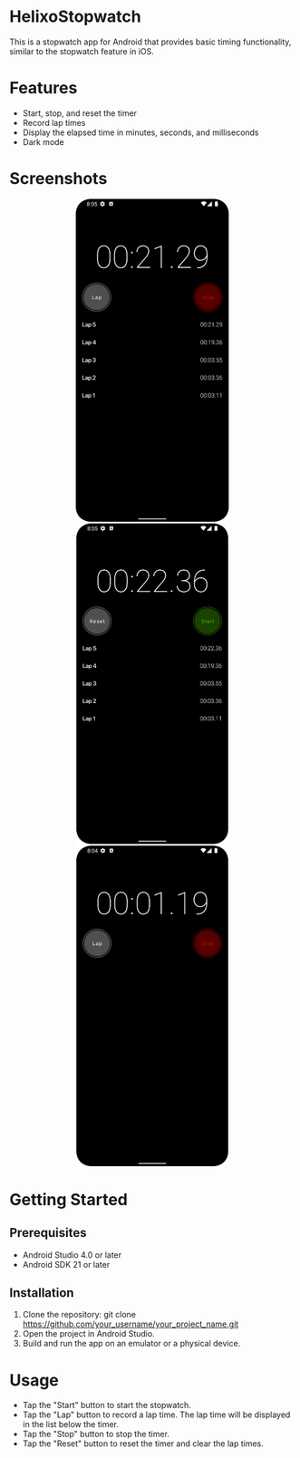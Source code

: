 # HelixoStopwatch
This is a stopwatch app for Android that provides basic timing functionality, similar to the stopwatch feature in iOS.

# Features
- Start, stop, and reset the timer
- Record lap times
- Display the elapsed time in minutes, seconds, and milliseconds
- Dark mode

# Screenshots
<p align="center">
<img src="preview/img1.png" width="270"/>
<img src="preview/img2.png" width="268"/>
<img src="preview/img3.png" width="268"/>
</p>

# Getting Started
## Prerequisites
- Android Studio 4.0 or later
- Android SDK 21 or later
## Installation
1. Clone the repository: git clone https://github.com/your_username/your_project_name.git
2. Open the project in Android Studio.
3. Build and run the app on an emulator or a physical device.

# Usage
- Tap the "Start" button to start the stopwatch.
- Tap the "Lap" button to record a lap time. The lap time will be displayed in the list below the timer.
- Tap the "Stop" button to stop the timer.
- Tap the "Reset" button to reset the timer and clear the lap times.
